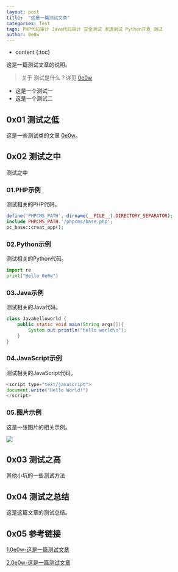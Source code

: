 ```yaml
---
layout: post
title:  "这是一篇测试文章"
categories: Test
tags: PHP代码审计 Java代码审计 安全测试 渗透测试 Python开发 测试
author: 0e0w
---
```


* content
{:toc}

这是一篇测试文章的说明。
> 关于 测试是什么？详见 [0e0w](http://www.0e0w.com/)

- 这是一个测试一
- 这是一个测试二

## 0x01 测试之低

这是一些测试类的文章 [0e0w](http://www.0e0w.com/)。

## 0x02 测试之中

测试之中
### 01.PHP示例
测试相关的PHP代码。
```php
define('PHPCMS_PATH', dirname(__FILE__).DIRECTORY_SEPARATOR);
include PHPCMS_PATH.'/phpcms/base.php';
pc_base::creat_app();
```
### 02.Python示例
测试相关的Python代码。
```python
import re
print("Hello 0e0w")
```
### 03.Java示例
测试相关的Java代码。
```java
class Javahelloworld {
    public static void main(String args[]){
        System.out.println("hello world\n");
    }
}
```
### 04.JavaScript示例
测试相关的JavaScript代码。
```javascript
<script type="text/javascript">
document.write("Hello World!")
</script>
```

### 05.图片示例
这是一张图片的相关示例。

![](https://www.baidu.com/img/bd_logo1.png)

## 0x03 测试之高
其他小坑的一些测试方法

## 0x04 测试之总结
这是这篇文章的测试总结。

## 0x05 参考链接
[1.0e0w-这是一篇测试文章](http://www.0e0w.com/2020/03/01/test/)

[2.0e0w-这是一篇测试文章](http://www.0e0w.com/2020/03/01/test/)